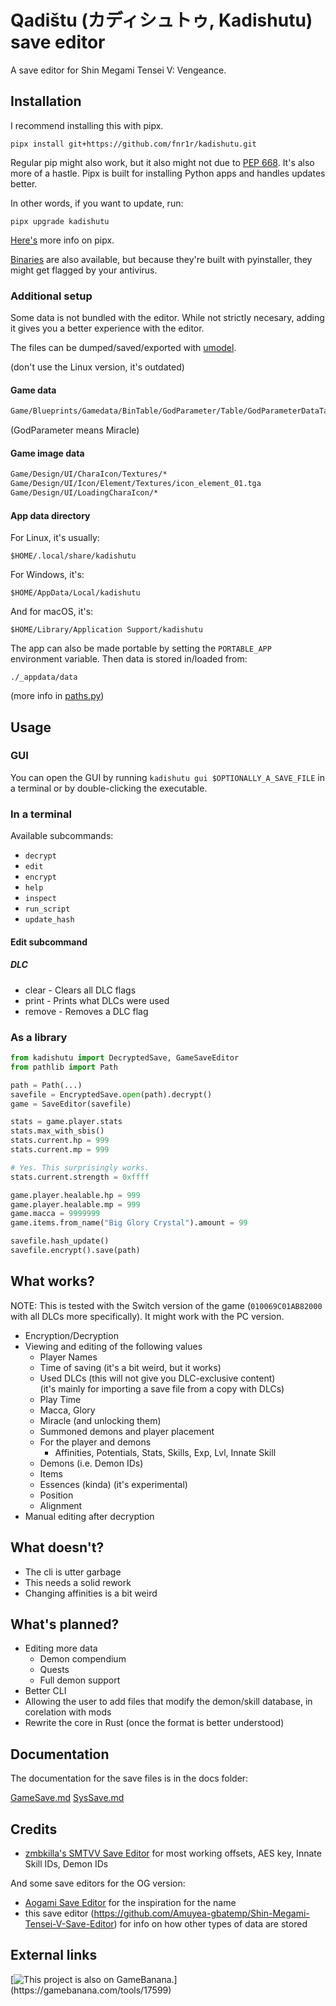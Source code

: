 # Qadištu (カディシュトゥ, Kadishutu) save editor

A save editor for Shin Megami Tensei V: Vengeance.

## Installation

I recommend installing this with pipx.

```shell
pipx install git+https://github.com/fnr1r/kadishutu.git
```

Regular pip might also work, but it also might not due to
[PEP 668](https://peps.python.org/pep-0668/). It's also more of a hastle.
Pipx is built for installing Python apps and handles updates better.

In other words, if you want to update, run:

```shell
pipx upgrade kadishutu
```

[Here's](https://pipx.pypa.io/latest/) more info on pipx.

[Binaries](https://github.com/fnr1r/kadishutu/releases) are also available,
but because they're built with pyinstaller, they might get flagged by your
antivirus.

### Additional setup

Some data is not bundled with the editor. While not strictly necesary, adding
it gives you a better experience with the editor.

The files can be dumped/saved/exported with
[umodel](https://www.gildor.org/en/projects/umodel).

(don't use the Linux version, it's outdated)

#### Game data

```txt
Game/Blueprints/Gamedata/BinTable/GodParameter/Table/GodParameterDataTable.uexp
```

(GodParameter means Miracle)

#### Game image data

```txt
Game/Design/UI/CharaIcon/Textures/*
Game/Design/UI/Icon/Element/Textures/icon_element_01.tga
Game/Design/UI/LoadingCharaIcon/*
```

#### App data directory

For Linux, it's usually:

`$HOME/.local/share/kadishutu`

For Windows, it's:

`$HOME/AppData/Local/kadishutu`

And for macOS, it's:

`$HOME/Library/Application Support/kadishutu`

The app can also be made portable by setting the `PORTABLE_APP` environment
variable. Then data is stored in/loaded from:

`./_appdata/data`

(more info in [paths.py](src/kadishutu/paths.py))

## Usage

### GUI

You can open the GUI by running `kadishutu gui $OPTIONALLY_A_SAVE_FILE` in a
terminal or by double-clicking the executable.

### In a terminal

Available subcommands:

- `decrypt`
- `edit`
- `encrypt`
- `help`
- `inspect`
- `run_script`
- `update_hash`

#### Edit subcommand

##### DLC

- clear - Clears all DLC flags
- print - Prints what DLCs were used
- remove - Removes a DLC flag

### As a library

```python
from kadishutu import DecryptedSave, GameSaveEditor
from pathlib import Path

path = Path(...)
savefile = EncryptedSave.open(path).decrypt()
game = SaveEditor(savefile)

stats = game.player.stats
stats.max_with_sbis()
stats.current.hp = 999
stats.current.mp = 999

# Yes. This surprisingly works.
stats.current.strength = 0xffff

game.player.healable.hp = 999
game.player.healable.mp = 999
game.macca = 9999999
game.items.from_name("Big Glory Crystal").amount = 99

savefile.hash_update()
savefile.encrypt().save(path)
```

## What works?

NOTE: This is tested with the Switch version of the game (`010069C01AB82000`
with all DLCs more specifically). It might work with the PC version.

- Encryption/Decryption
- Viewing and editing of the following values
  - Player Names
  - Time of saving (it's a bit weird, but it works)
  - Used DLCs (this will not give you DLC-exclusive content)  
    (it's mainly for importing a save file from a copy with DLCs)
  - Play Time
  - Macca, Glory
  - Miracle (and unlocking them)
  - Summoned demons and player placement
  - For the player and demons
    - Affinities, Potentials, Stats, Skills, Exp, Lvl, Innate Skill
  - Demons (i.e. Demon IDs)
  - Items
  - Essences (kinda) (it's experimental)
  - Position
  - Alignment
- Manual editing after decryption

## What doesn't?

- The cli is utter garbage
- This needs a solid rework
- Changing affinities is a bit weird

## What's planned?

- Editing more data
  - Demon compendium
  - Quests
  - Full demon support
- Better CLI
- Allowing the user to add files that modify the demon/skill database, in
  corelation with mods
- Rewrite the core in Rust (once the format is better understood)

## Documentation

The documentation for the save files is in the docs folder:

[GameSave.md](docs/GameSave.md)
[SysSave.md](docs/SysSave.md)

## Credits

- [zmbkilla's SMTVV Save Editor](https://github.com/zmbkilla/SMTV-VSaveEditor/tree/e8def6cd038d1a3d23d5bdc7612b1fd13808dfaf)
  for most working offsets, AES key, Innate Skill IDs, Demon IDs

And some save editors for the OG version:

- [Aogami Save Editor](https://github.com/supremetakoyaki/Aogami)
  for the inspiration for the name
- this save editor
  (<https://github.com/Amuyea-gbatemp/Shin-Megami-Tensei-V-Save-Editor>)
  for info on how other types of data are stored

## External links

[![This project is also on GameBanana.]("https://gamebanana.com/tools/embeddables/17599?type=large")](https://gamebanana.com/tools/17599)
